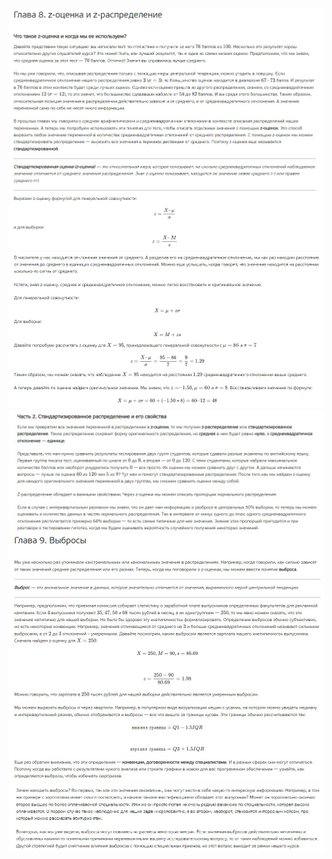 ![](./Screenshot%202022-03-08%20172118.jpg)
![](./Screenshot%202022-03-08%20172140.jpg)
![](./Screenshot%202022-03-08%20172151.jpg)
![](./Screenshot%202022-03-08%20172223.jpg)
![](./Screenshot%202022-03-08%20172237.jpg)
